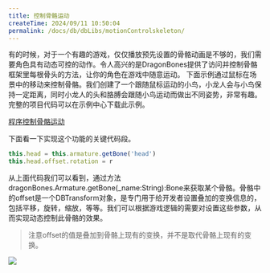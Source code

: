 ```yaml
---
title: 控制骨骼运动
createTime: 2024/09/11 10:50:04
permalink: /docs/db/dbLibs/motionControlskeleton/
---
```

有的时候，对于一个有趣的游戏，仅仅播放预先设置的骨骼动画是不够的，我们需要角色具有动态可控的动作。令人高兴的是DragonBones提供了访问并控制骨骼框架里每根骨头的方法，让你的角色在游戏中随意运动。
下面示例通过鼠标在场景中的移动来控制骨骼。我们创建了一个跟随鼠标运动的小鸟，小龙人会与小鸟保持一定距离，同时小龙人的头和胳膊会跟随小鸟运动而做出不同姿势，非常有趣。完整的项目代码可以在示例中心下载此示例。

[程序控制骨骼运动](http://edn.egret.com/cn/index.php/article/index/id/691)

下面看一下实现这个功能的关键代码段。

~~~javascript
this.head = this.armature.getBone('head')
this.head.offset.rotation = r
~~~

从上面代码我们可以看到，通过方法dragonBones.Armature.getBone(_name:String):Bone来获取某个骨骼。骨骼中的offset是一个DBTransform对象，是专门用于给开发者设置叠加的变换信息的，包括平移，旋转，缩放，等等。我们可以根据游戏逻辑的需要对设置这些参数，从而实现动态控制此骨骼的效果。

>注意offset的值是叠加到骨骼上现有的变换，并不是取代骨骼上现有的变换。

![](563ac3634b09d.gif)
